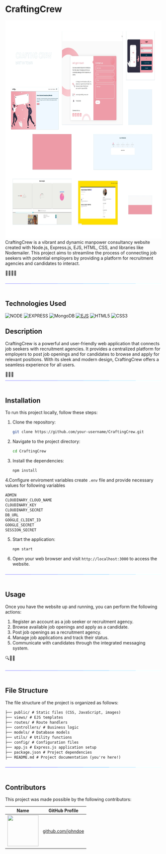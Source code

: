 # CraftingCrew

 <img src="https://github.com/Ayyanaruto/CraftingCrew/blob/main/images/CRAFTING_CREW_1_-removebg.png" width="1000" height="700">
CraftingCrew is a vibrant and dynamic manpower consultancy website created with Node.js, Express.js, EJS, HTML, CSS, and libraries like Nodemailer. This project aims to streamline the process of connecting job seekers with potential employers by providing a platform for recruitment agencies and candidates to interact.

🔧👨‍💻🚀

<img src="https://github.com/Ayyanaruto/Ayyanaruto/blob/a8ab3ec2f7b0db200c750cd1f22c303d6a1c2a08/LINE.gif"><br><br>
## Technologies Used



![NODE](https://img.shields.io/badge/Node.js-339933?style=for-the-badge&logo=nodedotjs&logoColor=white)
![EXPRESS](https://img.shields.io/badge/Express.js-000000?style=for-the-badge&logo=express&logoColor=white)
![MongoDB](https://img.shields.io/badge/MongoDB-%234ea94b.svg?style=for-the-badge&logo=mongodb&logoColor=white)
[![EJS](https://img.shields.io/badge/EJS-3.x.x-333333?style=for-the-badge&logo=ejs&logoColor=white)](https://ejs.co/)
 ![HTML5](https://img.shields.io/badge/HTML5%20-%23E34F26.svg?style=for-the-badge&logo=html5&logoColor=white)
   ![CSS3](https://img.shields.io/badge/CSS%20-%231572B6.svg?style=for-the-badge&logo=css3&logoColor=white)
## Description

CraftingCrew is a powerful and user-friendly web application that connects job seekers with recruitment agencies. It provides a centralized platform for employers to post job openings and for candidates to browse and apply for relevant positions. With its sleek and modern design, CraftingCrew offers a seamless experience for all users.

🌟💼✨
<img src="https://github.com/Ayyanaruto/Ayyanaruto/blob/a8ab3ec2f7b0db200c750cd1f22c303d6a1c2a08/LINE.gif"><br><br>
## Installation

To run this project locally, follow these steps:

1. Clone the repository:

   ```bash
   git clone https://github.com/your-username/CraftingCrew.git
   ```

2. Navigate to the project directory:

   ```bash
   cd CraftingCrew
   ```

3. Install the dependencies:

   ```bash
   npm install
   ```
4.Configure enviroment variables create `.env` file and provide
necessary values for following variables
```dotenv
ADMIN
CLOUDINARY_CLOUD_NAME
CLOUDINARY_KEY
CLOUDINARY_SECRET
DB_URL
GOOGLE_CLIENT_ID
GOOGLE_SECRET
SESSION_SECRET
```
5. Start the application:

   ```bash
   npm start
   ```

6. Open your web browser and visit `http://localhost:3000` to access the website.

<img src="https://github.com/Ayyanaruto/Ayyanaruto/blob/a8ab3ec2f7b0db200c750cd1f22c303d6a1c2a08/LINE.gif"><br><br>
## Usage

Once you have the website up and running, you can perform the following actions:

1. Register an account as a job seeker or recruitment agency.
2. Browse available job openings and apply as a candidate.
3. Post job openings as a recruitment agency.
4. Manage job applications and track their status.
5. Communicate with candidates through the integrated messaging system.

🔍💼💬

<img src="https://github.com/Ayyanaruto/Ayyanaruto/blob/a8ab3ec2f7b0db200c750cd1f22c303d6a1c2a08/LINE.gif"><br><br>
## File Structure

The file structure of the project is organized as follows:

```plaintext
├── public/ # Static files (CSS, JavaScript, images)
├── views/ # EJS templates
├── routes/ # Route handlers
├── controllers/ # Business logic
├── models/ # Database models
├── utils/ # Utility functions
├── config/ # Configuration files
├── app.js # Express.js application setup
├── package.json # Project dependencies
├── README.md # Project documentation (you're here!)
```
<img src="https://github.com/Ayyanaruto/Ayyanaruto/blob/a8ab3ec2f7b0db200c750cd1f22c303d6a1c2a08/LINE.gif"><br><br>
## Contributors

This project was made possible by the following contributors:


| Name             | GitHub Profile                              |
| ---------------- | ------------------------------------------- |
|<img src="https://avatars.githubusercontent.com/u/72731349?v=4" width="100" height="100"> | [github.com/johndoe](https://github.com/johndoe) |

